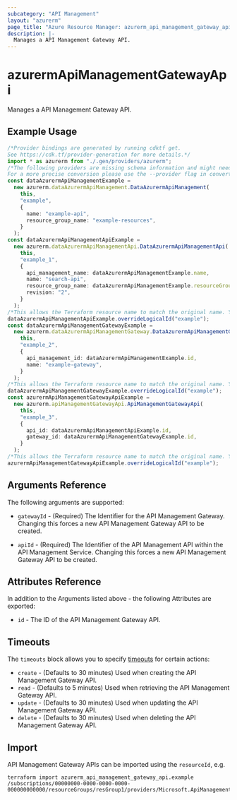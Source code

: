 ```yaml
---
subcategory: "API Management"
layout: "azurerm"
page_title: "Azure Resource Manager: azurerm_api_management_gateway_api"
description: |-
  Manages a API Management Gateway API.
---
```


# azurermApiManagementGatewayApi

Manages a API Management Gateway API.

## Example Usage

```typescript
/*Provider bindings are generated by running cdktf get.
See https://cdk.tf/provider-generation for more details.*/
import * as azurerm from "./.gen/providers/azurerm";
/*The following providers are missing schema information and might need manual adjustments to synthesize correctly: azurerm.
For a more precise conversion please use the --provider flag in convert.*/
const dataAzurermApiManagementExample =
  new azurerm.dataAzurermApiManagement.DataAzurermApiManagement(
    this,
    "example",
    {
      name: "example-api",
      resource_group_name: "example-resources",
    }
  );
const dataAzurermApiManagementApiExample =
  new azurerm.dataAzurermApiManagementApi.DataAzurermApiManagementApi(
    this,
    "example_1",
    {
      api_management_name: dataAzurermApiManagementExample.name,
      name: "search-api",
      resource_group_name: dataAzurermApiManagementExample.resourceGroupName,
      revision: "2",
    }
  );
/*This allows the Terraform resource name to match the original name. You can remove the call if you don't need them to match.*/
dataAzurermApiManagementApiExample.overrideLogicalId("example");
const dataAzurermApiManagementGatewayExample =
  new azurerm.dataAzurermApiManagementGateway.DataAzurermApiManagementGateway(
    this,
    "example_2",
    {
      api_management_id: dataAzurermApiManagementExample.id,
      name: "example-gateway",
    }
  );
/*This allows the Terraform resource name to match the original name. You can remove the call if you don't need them to match.*/
dataAzurermApiManagementGatewayExample.overrideLogicalId("example");
const azurermApiManagementGatewayApiExample =
  new azurerm.apiManagementGatewayApi.ApiManagementGatewayApi(
    this,
    "example_3",
    {
      api_id: dataAzurermApiManagementApiExample.id,
      gateway_id: dataAzurermApiManagementGatewayExample.id,
    }
  );
/*This allows the Terraform resource name to match the original name. You can remove the call if you don't need them to match.*/
azurermApiManagementGatewayApiExample.overrideLogicalId("example");

```

## Arguments Reference

The following arguments are supported:

*   `gatewayId` - (Required) The Identifier for the API Management Gateway. Changing this forces a new API Management Gateway API to be created.

*   `apiId` - (Required) The Identifier of the API Management API within the API Management Service. Changing this forces a new API Management Gateway API to be created.

## Attributes Reference

In addition to the Arguments listed above - the following Attributes are exported:

* `id` - The ID of the API Management Gateway API.

## Timeouts

The `timeouts` block allows you to specify [timeouts](https://www.terraform.io/language/resources/syntax#operation-timeouts) for certain actions:

* `create` - (Defaults to 30 minutes) Used when creating the API Management Gateway API.
* `read`   - (Defaults to 5 minutes) Used when retrieving the API Management Gateway API.
* `update` - (Defaults to 30 minutes) Used when updating the API Management Gateway API.
* `delete` - (Defaults to 30 minutes) Used when deleting the API Management Gateway API.

## Import

API Management Gateway APIs can be imported using the `resourceId`, e.g.

```console
terraform import azurerm_api_management_gateway_api.example /subscriptions/00000000-0000-0000-0000-000000000000/resourceGroups/resGroup1/providers/Microsoft.ApiManagement/service/service1/gateways/gateway1/apis/api1
```
